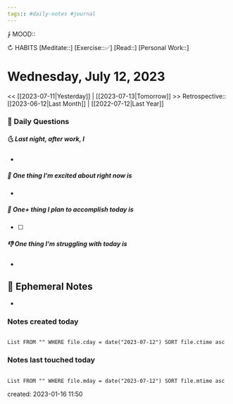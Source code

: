 ```yaml
---
tags:: #daily-notes #journal
---
```


⨑ MOOD::

↻ HABITS
[Meditate::]
[Exercise::✅]
[Read::]
[Personal Work::]

# Wednesday, July 12, 2023

\<\< [[2023-07-11|Yesterday]] | [[2023-07-13|Tomorrow]] >>
Retrospective:: [[2023-06-12|Last Month]] | [[2022-07-12|Last Year]]

### 📅 Daily Questions

##### 🌜 Last night, after work, I

-

##### 🙌 One thing I'm excited about right now is

-

##### 🚀 One+ thing I plan to accomplish today is

- [ ]

##### 👎 One thing I'm struggling with today is

-

## 📝 Ephemeral Notes

-

### Notes created today

```dataview

List FROM "" WHERE file.cday = date("2023-07-12") SORT file.ctime asc

```

### Notes last touched today

```dataview

List FROM "" WHERE file.mday = date("2023-07-12") SORT file.mtime asc

```

created: 2023-01-16 11:50
